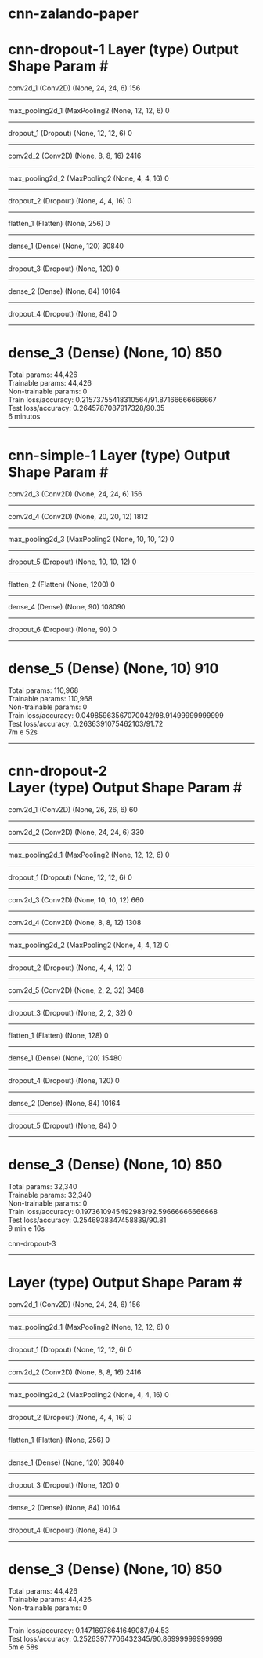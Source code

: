 # cnn-zalando-paper

cnn-dropout-1
Layer (type)                 Output Shape              Param #   
=================================================================
conv2d_1 (Conv2D)            (None, 24, 24, 6)         156       
_________________________________________________________________
max_pooling2d_1 (MaxPooling2 (None, 12, 12, 6)         0         
_________________________________________________________________
dropout_1 (Dropout)          (None, 12, 12, 6)         0         
_________________________________________________________________
conv2d_2 (Conv2D)            (None, 8, 8, 16)          2416      
_________________________________________________________________
max_pooling2d_2 (MaxPooling2 (None, 4, 4, 16)          0         
_________________________________________________________________
dropout_2 (Dropout)          (None, 4, 4, 16)          0         
_________________________________________________________________
flatten_1 (Flatten)          (None, 256)               0         
_________________________________________________________________
dense_1 (Dense)              (None, 120)               30840     
_________________________________________________________________
dropout_3 (Dropout)          (None, 120)               0         
_________________________________________________________________
dense_2 (Dense)              (None, 84)                10164     
_________________________________________________________________
dropout_4 (Dropout)          (None, 84)                0         
_________________________________________________________________
dense_3 (Dense)              (None, 10)                850       
=================================================================
Total params: 44,426  
Trainable params: 44,426  
Non-trainable params: 0  
Train loss/accuracy: 0.21573755418310564/91.87166666666667  
Test loss/accuracy: 0.2645787087917328/90.35  
6 minutos  
_________________________________________________________________

cnn-simple-1
Layer (type)                 Output Shape              Param #   
=================================================================
conv2d_3 (Conv2D)            (None, 24, 24, 6)         156       
_________________________________________________________________
conv2d_4 (Conv2D)            (None, 20, 20, 12)        1812      
_________________________________________________________________
max_pooling2d_3 (MaxPooling2 (None, 10, 10, 12)        0         
_________________________________________________________________
dropout_5 (Dropout)          (None, 10, 10, 12)        0         
_________________________________________________________________
flatten_2 (Flatten)          (None, 1200)              0         
_________________________________________________________________
dense_4 (Dense)              (None, 90)                108090    
_________________________________________________________________
dropout_6 (Dropout)          (None, 90)                0         
_________________________________________________________________
dense_5 (Dense)              (None, 10)                910       
=================================================================
Total params: 110,968  
Trainable params: 110,968  
Non-trainable params: 0  
Train loss/accuracy: 0.04985963567070042/98.91499999999999  
Test loss/accuracy: 0.2636391075462103/91.72  
7m e 52s  
_________________________________________________________________

cnn-dropout-2  
Layer (type)                 Output Shape              Param #   
=================================================================
conv2d_1 (Conv2D)            (None, 26, 26, 6)         60        
_________________________________________________________________
conv2d_2 (Conv2D)            (None, 24, 24, 6)         330       
_________________________________________________________________
max_pooling2d_1 (MaxPooling2 (None, 12, 12, 6)         0         
_________________________________________________________________
dropout_1 (Dropout)          (None, 12, 12, 6)         0         
_________________________________________________________________
conv2d_3 (Conv2D)            (None, 10, 10, 12)        660       
_________________________________________________________________
conv2d_4 (Conv2D)            (None, 8, 8, 12)          1308      
_________________________________________________________________
max_pooling2d_2 (MaxPooling2 (None, 4, 4, 12)          0         
_________________________________________________________________
dropout_2 (Dropout)          (None, 4, 4, 12)          0         
_________________________________________________________________
conv2d_5 (Conv2D)            (None, 2, 2, 32)          3488      
_________________________________________________________________
dropout_3 (Dropout)          (None, 2, 2, 32)          0         
_________________________________________________________________
flatten_1 (Flatten)          (None, 128)               0         
_________________________________________________________________
dense_1 (Dense)              (None, 120)               15480     
_________________________________________________________________
dropout_4 (Dropout)          (None, 120)               0         
_________________________________________________________________
dense_2 (Dense)              (None, 84)                10164     
_________________________________________________________________
dropout_5 (Dropout)          (None, 84)                0         
_________________________________________________________________
dense_3 (Dense)              (None, 10)                850       
=================================================================
Total params: 32,340  
Trainable params: 32,340  
Non-trainable params: 0  
Train loss/accuracy: 0.1973610945492983/92.59666666666668  
Test loss/accuracy: 0.2546938347458839/90.81  
9 min e 16s  

cnn-dropout-3  
_________________________________________________________________
Layer (type)                 Output Shape              Param #   
=================================================================
conv2d_1 (Conv2D)            (None, 24, 24, 6)         156       
_________________________________________________________________
max_pooling2d_1 (MaxPooling2 (None, 12, 12, 6)         0         
_________________________________________________________________
dropout_1 (Dropout)          (None, 12, 12, 6)         0         
_________________________________________________________________
conv2d_2 (Conv2D)            (None, 8, 8, 16)          2416      
_________________________________________________________________
max_pooling2d_2 (MaxPooling2 (None, 4, 4, 16)          0         
_________________________________________________________________
dropout_2 (Dropout)          (None, 4, 4, 16)          0         
_________________________________________________________________
flatten_1 (Flatten)          (None, 256)               0         
_________________________________________________________________
dense_1 (Dense)              (None, 120)               30840     
_________________________________________________________________
dropout_3 (Dropout)          (None, 120)               0         
_________________________________________________________________
dense_2 (Dense)              (None, 84)                10164     
_________________________________________________________________
dropout_4 (Dropout)          (None, 84)                0         
_________________________________________________________________
dense_3 (Dense)              (None, 10)                850       
=================================================================
Total params: 44,426  
Trainable params: 44,426  
Non-trainable params: 0  
_________________________________________________________________
Train loss/accuracy: 0.14716978641649087/94.53  
Test loss/accuracy: 0.25263977706432345/90.86999999999999  
5m e 58s

